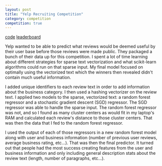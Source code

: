 ```yaml
---
layout: post
title: "Yelp Recruiting Competition"
category: competition
competition: true
---
```


[code](https://github.com/mrphilroth/kaggle-yelp) [leaderboard](http://www.kaggle.com/c/yelp-recruiting/leaderboard)

Yelp wanted to be able to predict what reviews would be deemed useful
by their user base before those reviews were made public. They
packaged a bunch of their data up for this competition. I spent a lot
of time learning about different strategies for sparse text
vectorization and what scikit-learn algorithms could run on that
sparse input. My final model focused on optimally using the vectorized
text which the winners then revealed didn't contain much useful
information.

I added unique identifiers to each review text in order to add
information about the business category. I then used a hashing
vectorizer on the review text. I applied two models to the sparse,
vectorized text: a random forest regressor and a stochastic gradient
descent (SGD) regressor. The SGD regressor was able to handle the
sparse input.  The random forest regressor was not, and so I found as
many cluster centers as would fit in my laptop's RAM and calculated
each review's distance to those cluster centers. That was then the
data that I fed to the random forest regressor.

I used the output of each of those regressors in a new random forest
model along with user and business information (number of previous
user reviews, average business rating, etc...). That was then the
final predictor. It turned out that people had the most success
creating features from the user and business information and only
including general description stats about the review text (length,
number of paragraphs, etc...).
